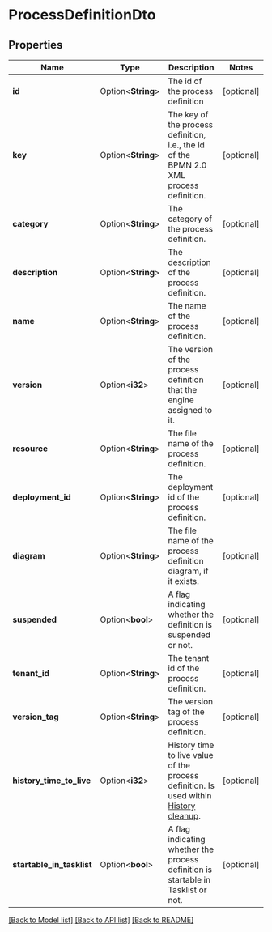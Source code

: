 # ProcessDefinitionDto

## Properties

Name | Type | Description | Notes
------------ | ------------- | ------------- | -------------
**id** | Option<**String**> | The id of the process definition | [optional]
**key** | Option<**String**> | The key of the process definition, i.e., the id of the BPMN 2.0 XML process definition. | [optional]
**category** | Option<**String**> | The category of the process definition. | [optional]
**description** | Option<**String**> | The description of the process definition. | [optional]
**name** | Option<**String**> | The name of the process definition. | [optional]
**version** | Option<**i32**> | The version of the process definition that the engine assigned to it. | [optional]
**resource** | Option<**String**> | The file name of the process definition. | [optional]
**deployment_id** | Option<**String**> | The deployment id of the process definition. | [optional]
**diagram** | Option<**String**> | The file name of the process definition diagram, if it exists. | [optional]
**suspended** | Option<**bool**> | A flag indicating whether the definition is suspended or not. | [optional]
**tenant_id** | Option<**String**> | The tenant id of the process definition. | [optional]
**version_tag** | Option<**String**> | The version tag of the process definition. | [optional]
**history_time_to_live** | Option<**i32**> | History time to live value of the process definition. Is used within [History cleanup](https://docs.camunda.org/manual/7.13/user-guide/process-engine/history/#history-cleanup). | [optional]
**startable_in_tasklist** | Option<**bool**> | A flag indicating whether the process definition is startable in Tasklist or not. | [optional]

[[Back to Model list]](../README.md#documentation-for-models) [[Back to API list]](../README.md#documentation-for-api-endpoints) [[Back to README]](../README.md)


